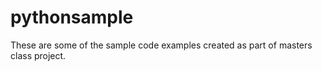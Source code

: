 # pythonsample
These are some of the sample code examples created as part of masters class project.
